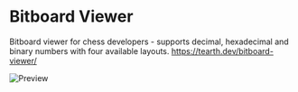 # Bitboard Viewer
Bitboard viewer for chess developers - supports decimal, hexadecimal and binary numbers with four available layouts. https://tearth.dev/bitboard-viewer/

![Preview](https://i.imgur.com/N6nY21W.png)

